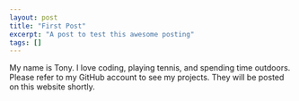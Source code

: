 ```yaml
---
layout: post
title: "First Post"
excerpt: "A post to test this awesome posting"
tags: []
---
```


My name is Tony. I love coding, playing tennis, and spending time outdoors. Please refer to my GitHub account to see my projects. They will be posted on this website shortly.
